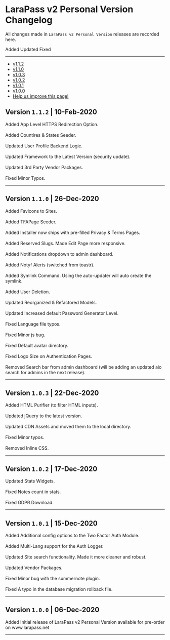 # LaraPass v2 Personal Version Changelog

All changes made in `LaraPass v2 Personal Version` releases are recorded here.

<larecipe-badge type="success">Added</larecipe-badge>
<larecipe-badge type="warning">Updated</larecipe-badge>
<larecipe-badge type="danger">Fixed</larecipe-badge>

---

- [v1.1.2](#1.1.2)
- [v1.1.0](#1.1.0)
- [v1.0.3](#1.0.3)
- [v1.0.2](#1.0.2)
- [v1.0.1](#1.0.1)
- [v1.0.0](#1.0.0)
- [<a href="https://github.com/larapass/docs/edit/master/resources/docs/personal/changelog.md" target="_blank"><i class="fa fa-edit"></i> Help us improve this page!</a>](#)

<a name="1.1.2"></a>
## Version **`1.1.2`** | 10-Feb-2020

<larecipe-card>
	<larecipe-badge type="success">Added</larecipe-badge> App Level HTTPS Redirection Option.<br/><br/>
	<larecipe-badge type="success">Added</larecipe-badge> Countires & States Seeder.<br/><br/>
	<larecipe-badge type="warning">Updated</larecipe-badge> User Profile Backend Logic.<br/><br/>
	<larecipe-badge type="warning">Updated</larecipe-badge> Framework to the Latest Version (security update).<br/><br/>
	<larecipe-badge type="warning">Updated</larecipe-badge> 3rd Party Vendor Packages.<br/><br/>
	<larecipe-badge type="danger">Fixed</larecipe-badge> Minor Typos.
</larecipe-card>

---

<a name="1.1.0"></a>
## Version **`1.1.0`** | 26-Dec-2020

<larecipe-card>
	<larecipe-badge type="success">Added</larecipe-badge> Favicons to Sites.<br/><br/>
	<larecipe-badge type="success">Added</larecipe-badge> TFAPage Seeder.<br/><br/>
	<larecipe-badge type="success">Added</larecipe-badge> Installer now ships with pre-filled Privacy & Terms Pages.<br/><br/>
	<larecipe-badge type="success">Added</larecipe-badge> Reserved Slugs. Made Edit Page more responsive.<br/><br/>
	<larecipe-badge type="success">Added</larecipe-badge> Notifications dropdown to admin dashboard.<br/><br/>
	<larecipe-badge type="success">Added</larecipe-badge> Notyf Alerts (switched from toastr).<br/><br/>
	<larecipe-badge type="success">Added</larecipe-badge> Symlink Command. Using the auto-updater will auto create the symlink.<br/><br/>
	<larecipe-badge type="success">Added</larecipe-badge> User Deletion.<br/><br/>
	<larecipe-badge type="warning">Updated</larecipe-badge> Reorganized & Refactored Models.<br/><br/>
	<larecipe-badge type="warning">Updated</larecipe-badge> Increased default Password Generator Level.<br/><br/>
	<larecipe-badge type="danger">Fixed</larecipe-badge> Language file typos.<br/><br/>
	<larecipe-badge type="danger">Fixed</larecipe-badge> Minor js bug.<br/><br/>
	<larecipe-badge type="danger">Fixed</larecipe-badge> Default avatar directory.<br/><br/>
	<larecipe-badge type="danger">Fixed</larecipe-badge> Logo Size on Authentication Pages.<br/><br/>
	<larecipe-badge type="danger">Removed</larecipe-badge> Search bar from admin dashboard (will be adding an updated aio search for admins in the next release).
</larecipe-card>

---

<a name="1.0.3"></a>
## Version **`1.0.3`** | 22-Dec-2020

<larecipe-card>
	<larecipe-badge type="success">Added</larecipe-badge> HTML Purifier (to filter HTML inputs).<br/><br/>
	<larecipe-badge type="warning">Updated</larecipe-badge> jQuery to the latest version.<br/><br/>
	<larecipe-badge type="warning">Updated</larecipe-badge> CDN Assets and moved them to the local directory.<br/><br/>
	<larecipe-badge type="danger">Fixed</larecipe-badge> Minor typos.<br/><br/>
	<larecipe-badge type="danger">Removed</larecipe-badge> Inline CSS.
</larecipe-card>

---

<a name="1.0.2"></a>
## Version **`1.0.2`** | 17-Dec-2020

<larecipe-card>
	<larecipe-badge type="warning">Updated</larecipe-badge> Stats Widgets.<br/><br/>
	<larecipe-badge type="danger">Fixed</larecipe-badge> Notes count in stats.<br/><br/>
	<larecipe-badge type="danger">Fixed</larecipe-badge> GDPR Download.
</larecipe-card>

---

<a name="1.0.1"></a>
## Version **`1.0.1`** | 15-Dec-2020

<larecipe-card>
	<larecipe-badge type="success">Added</larecipe-badge> Additional config options to the Two Factor Auth Module.<br/><br/>  
	<larecipe-badge type="success">Added</larecipe-badge> Multi-Lang support for the Auth Logger.<br/><br/> 
	<larecipe-badge type="warning">Updated</larecipe-badge> Site search functionality. Made it more cleaner and robust.<br/><br/>
	<larecipe-badge type="warning">Updated</larecipe-badge> Vendor Packages.<br/><br/>
	<larecipe-badge type="danger">Fixed</larecipe-badge> Minor bug with the summernote plugin.<br/><br/>
	<larecipe-badge type="danger">Fixed</larecipe-badge> A typo in the database migration rollback file.
</larecipe-card>

---

<a name="1.0.0"></a>
## Version **`1.0.0`** | 06-Dec-2020

<larecipe-card>
	<larecipe-badge type="success">Added</larecipe-badge> Initial release of LaraPass v2 Personal Version available for pre-order on www.larapass.net<br/>
</larecipe-card>

---
